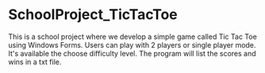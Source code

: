# SchoolProject_TicTacToe

This is a school project where we develop a simple game called Tic Tac Toe using Windows Forms. 
Users can play with 2 players or single player mode. It's available the choose difficulty level.
The program will list the scores and wins in a txt file.
